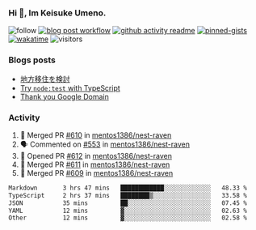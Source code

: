### Hi 👋, Im Keisuke Umeno.

<!--
**9renpoto/9renpoto** is a ✨ _special_ ✨ repository because its `README.md` (this file) appears on your GitHub profile.

Here are some ideas to get you started:

- 🔭 I’m currently working on ...
- 🌱 I’m currently learning ...
- 👯 I’m looking to collaborate on ...
- 🤔 I’m looking for help with ...
- 💬 Ask me about ...
- 📫 How to reach me: ...
- 😄 Pronouns: ...
- ⚡ Fun fact: ...
-->

![follow](https://img.shields.io/github/followers/9renpoto?label=Follow&style=social)
[![blog post workflow](https://github.com/9renpoto/9renpoto/actions/workflows/blog.yml/badge.svg)](https://github.com/9renpoto/9renpoto/actions/workflows/blog.yml)
[![github activity readme](https://github.com/9renpoto/9renpoto/actions/workflows/activity.yml/badge.svg)](https://github.com/9renpoto/9renpoto/actions/workflows/activity.yml)
[![pinned-gists](https://github.com/9renpoto/9renpoto/actions/workflows/pin-gist.yml/badge.svg)](https://github.com/9renpoto/9renpoto/actions/workflows/pin-gist.yml)
[![wakatime](https://github.com/9renpoto/9renpoto/actions/workflows/waka-readme-status.yml/badge.svg)](https://github.com/9renpoto/9renpoto/actions/workflows/waka-readme-status.yml)
![visitors](https://komarev.com/ghpvc/?username=9renpoto&label=Profile%20views&color=0e75b6&style=flat)

### Blogs posts

<!-- BLOG-POST-LIST:START -->
- [地方移住を検討](https://9renpoto.win/entry/2023/09/09/migration-plan)
- [Try `node:test` with TypeScript](https://9renpoto.win/entry/2023/07/23/node-test-runner)
- [Thank you Google Domain](https://9renpoto.win/entry/2023/07/08/new-domain)
<!-- BLOG-POST-LIST:END -->

### Activity

<!--START_SECTION:activity-->
1. 🎉 Merged PR [#610](https://github.com/mentos1386/nest-raven/pull/610) in [mentos1386/nest-raven](https://github.com/mentos1386/nest-raven)
2. 🗣 Commented on [#553](https://github.com/mentos1386/nest-raven/issues/553#issuecomment-1742282700) in [mentos1386/nest-raven](https://github.com/mentos1386/nest-raven)
3. 💪 Opened PR [#612](https://github.com/mentos1386/nest-raven/pull/612) in [mentos1386/nest-raven](https://github.com/mentos1386/nest-raven)
4. 🎉 Merged PR [#611](https://github.com/mentos1386/nest-raven/pull/611) in [mentos1386/nest-raven](https://github.com/mentos1386/nest-raven)
5. 🎉 Merged PR [#609](https://github.com/mentos1386/nest-raven/pull/609) in [mentos1386/nest-raven](https://github.com/mentos1386/nest-raven)
<!--END_SECTION:activity-->

<!--START_SECTION:waka-->

```txt
Markdown       3 hrs 47 mins   ████████████░░░░░░░░░░░░░   48.33 %
TypeScript     2 hrs 37 mins   ████████▒░░░░░░░░░░░░░░░░   33.58 %
JSON           35 mins         ██░░░░░░░░░░░░░░░░░░░░░░░   07.45 %
YAML           12 mins         ▓░░░░░░░░░░░░░░░░░░░░░░░░   02.63 %
Other          12 mins         ▓░░░░░░░░░░░░░░░░░░░░░░░░   02.58 %
```

<!--END_SECTION:waka-->

